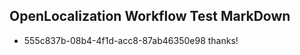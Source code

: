 ## OpenLocalization Workflow Test MarkDown
* 555c837b-08b4-4f1d-acc8-87ab46350e98 thanks!

<!--HONumber=Aug16_HO4-->


